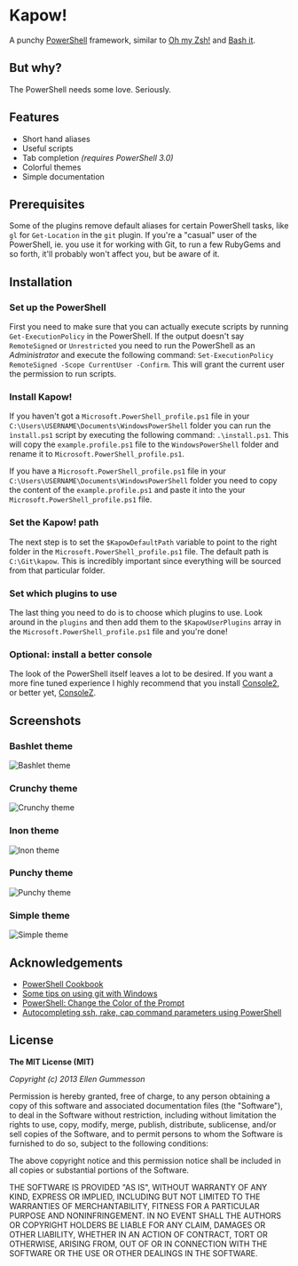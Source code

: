 # Kapow!

A punchy [PowerShell](http://en.wikipedia.org/wiki/Windows_PowerShell) framework, similar to [Oh my Zsh!](https://github.com/robbyrussell/oh-my-zsh) and [Bash it](https://github.com/revans/bash-it).

## But why?

The PowerShell needs some love. Seriously.

## Features

- Short hand aliases
- Useful scripts
- Tab completion *(requires PowerShell 3.0)*
- Colorful themes
- Simple documentation

## Prerequisites

Some of the plugins remove default aliases for certain PowerShell tasks, like `gl` for `Get-Location` in the `git` plugin. If you're a "casual" user of the PowerShell, ie. you use it for working with Git, to run a few RubyGems and so forth, it'll probably won't affect you, but be aware of it.

## Installation

### Set up the PowerShell

First you need to make sure that you can actually execute scripts by running `Get-ExecutionPolicy` in the PowerShell. If the output doesn't say `RemoteSigned` or `Unrestricted` you need to run the PowerShell as an *Administrator* and execute the following command: `Set-ExecutionPolicy RemoteSigned -Scope CurrentUser -Confirm`. This will grant the current user the permission to run scripts.

### Install Kapow!

If you haven't got a `Microsoft.PowerShell_profile.ps1` file in your `C:\Users\USERNAME\Documents\WindowsPowerShell` folder you can run the `ìnstall.ps1` script by executing the following command: `.\install.ps1`. This will copy the `example.profile.ps1` file to the `WindowsPowerShell` folder and rename it to `Microsoft.PowerShell_profile.ps1`.

If you have a `Microsoft.PowerShell_profile.ps1` file in your `C:\Users\USERNAME\Documents\WindowsPowerShell` folder you need to copy the content of the `example.profile.ps1` and paste it into the your `Microsoft.PowerShell_profile.ps1` file.

### Set the Kapow! path

The next step is to set the `$KapowDefaultPath` variable to point to the right folder in the `Microsoft.PowerShell_profile.ps1` file. The default path is `C:\Git\kapow`. This is incredibly important since everything will be sourced from that particular folder.

### Set which plugins to use

The last thing you need to do is to choose which plugins to use. Look around in the `plugins` and then add them to the `$KapowUserPlugins` array in the `Microsoft.PowerShell_profile.ps1` file and you're done!

### Optional: install a better console

The look of the PowerShell itself leaves a lot to be desired. If you want a more fine tuned experience I highly recommend that you install [Console2](http://sourceforge.net/projects/console/), or better yet, [ConsoleZ](https://github.com/cbucher/console).

## Screenshots

### Bashlet theme

![Bashlet theme](http://i.imgur.com/a7HecHS.png)

### Crunchy theme

![Crunchy theme](http://i.imgur.com/dRL5iHK.png)

### Inon theme

![Inon theme](http://i.imgur.com/yX5Uf9b.png)

### Punchy theme

![Punchy theme](http://i.imgur.com/ywTmdtT.png)

### Simple theme

![Simple theme](http://i.imgur.com/ipMV9xB.png)

## Acknowledgements

- [PowerShell Cookbook](http://www.johndcook.com/PowerShellCookbook.html)
- [Some tips on using git with Windows](http://mohundro.com/blog/2010/02/04/some-tips-on-using-git-with-windows/)
- [PowerShell: Change the Color of the Prompt](http://choorucode.com/2011/09/03/powershell-change-the-color-of-the-prompt/)
- [Autocompleting ssh, rake, cap command parameters using PowerShell](http://allyourcodearebelongto.me/blog/2008/11/23/autocompleting-ssh-rake-cap-command-parameters-using-powershell/)

## License

**The MIT License (MIT)**

*Copyright (c) 2013 Ellen Gummesson*

Permission is hereby granted, free of charge, to any person obtaining a copy
of this software and associated documentation files (the "Software"), to deal
in the Software without restriction, including without limitation the rights
to use, copy, modify, merge, publish, distribute, sublicense, and/or sell
copies of the Software, and to permit persons to whom the Software is
furnished to do so, subject to the following conditions:

The above copyright notice and this permission notice shall be included in
all copies or substantial portions of the Software.

THE SOFTWARE IS PROVIDED "AS IS", WITHOUT WARRANTY OF ANY KIND, EXPRESS OR
IMPLIED, INCLUDING BUT NOT LIMITED TO THE WARRANTIES OF MERCHANTABILITY,
FITNESS FOR A PARTICULAR PURPOSE AND NONINFRINGEMENT. IN NO EVENT SHALL THE
AUTHORS OR COPYRIGHT HOLDERS BE LIABLE FOR ANY CLAIM, DAMAGES OR OTHER
LIABILITY, WHETHER IN AN ACTION OF CONTRACT, TORT OR OTHERWISE, ARISING FROM,
OUT OF OR IN CONNECTION WITH THE SOFTWARE OR THE USE OR OTHER DEALINGS IN
THE SOFTWARE.
